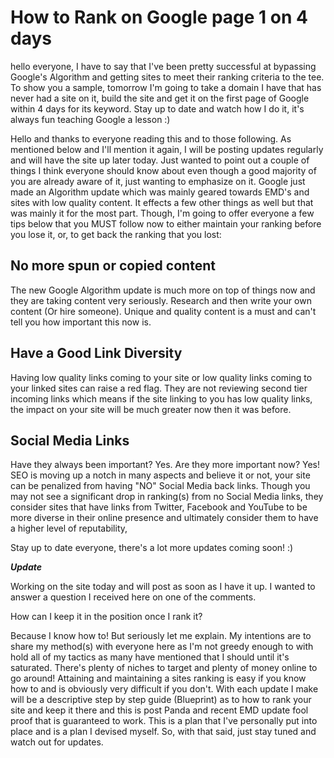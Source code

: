 # How to Rank on Google page 1 on 4 days


hello everyone, I have to say that I've been pretty successful at bypassing Google's Algorithm and getting sites to meet their ranking criteria to the tee. To show you a sample, tomorrow I'm going to take a domain I have that has never had a site on it, build the site and get it on the first page of Google within 4 days for its keyword. Stay up to date and watch how I do it, it's always fun teaching Google a lesson :)

Hello and thanks to everyone reading this and to those following. As mentioned below and I'll mention it again, I will be posting updates regularly and will have the site up later today. Just wanted to point out a couple of things I think everyone should know about even though a good majority of you are already aware of it, just wanting to emphasize on it. Google just made an Algorithm update which was mainly geared towards EMD's and sites with low quality content. It effects a few other things as well but that was mainly it for the most part. Though, I'm going to offer everyone a few tips below that you MUST follow now to either maintain your ranking before you lose it, or, to get back the ranking that you lost:

## No more spun or copied content

The new Google Algorithm update is much more on top of things now and they are taking content very seriously. Research and then write your own content (Or hire someone). Unique and quality content is a must and can't tell you how important this now is. 

## Have a Good Link Diversity

Having low quality links coming to your site or low quality links coming to your linked sites can raise a red flag. They are not reviewing second tier incoming links which means if the site linking to you has low quality links, the impact on your site will be much greater now then it was before.

## Social Media Links

Have they always been important? Yes. Are they more important now? Yes! SEO is moving up a notch in many aspects and believe it or not, your site can be penalized from having "NO" Social Media back links. Though you may not see a significant drop in ranking(s) from no Social Media links, they consider sites that have links from Twitter, Facebook and YouTube to be more diverse in their online presence and ultimately consider them to have a higher level of reputability,

Stay up to date everyone, there's a lot more updates coming soon! :)

***Update***

Working on the site today and will post as soon as I have it up. I wanted to answer a question I received here on one of the comments.

How can I keep it in the position once I rank it?

Because I know how to! But seriously let me explain. My intentions are to share my method(s) with everyone here as I'm not greedy enough to with hold all of my tactics as many have mentioned that I should until it's saturated. There's plenty of niches to target and plenty of money online to go around! Attaining and maintaining a sites ranking is easy if you know how to and is obviously very difficult if you don't. With each update I make will be a descriptive step by step guide (Blueprint) as to how to rank your site and keep it there and this is post Panda and recent EMD update fool proof that is guaranteed to work. This is a plan that I've personally put into place and is a plan I devised myself. So, with that said, just stay tuned and watch out for updates.
